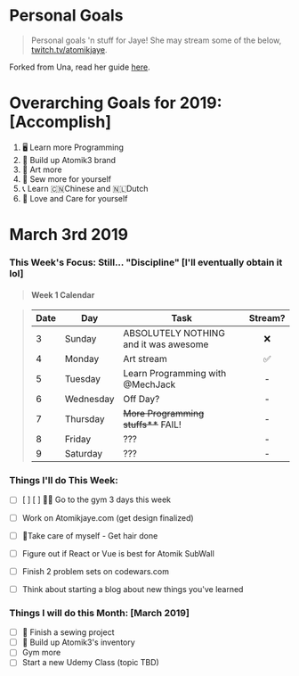 Personal Goals
==============

> Personal goals 'n stuff for Jaye! She may stream some of the below, [twitch.tv/atomikjaye](http://www.twitch.tv/atomikjaye).

Forked from Una, read her guide [here](http://una.im/personal-goals-guide).

# Overarching Goals for 2019: [Accomplish]
1. 🖥 Learn more Programming
2. 🏬 Build up Atomik3 brand
3. 🎨 Art more
4. 👗 Sew more for yourself
5. 📞 Learn 🇨🇳Chinese and 🇳🇱Dutch
6. 💓 Love and Care for yourself

# March 3rd 2019

### This Week's Focus: Still... "Discipline" [I'll eventually obtain it lol]
> #### Week 1 Calendar

> | Date | Day         | Task            | Stream?  |
> | ---- | ----------  | -------------     | :-----:|
> |  3  | Sunday      | ABSOLUTELY NOTHING and it was awesome | ❌ |
> |  4  | Monday      | Art stream | ✅ |
> |  5  | Tuesday     | Learn Programming with @MechJack | - |
> |  6  | Wednesday   | Off Day? | - |
> |  7  | Thursday    | ~~More Programming stuffs**~~ FAIL!| -|
> |  8  | Friday      | ??? | - |
> |  9  | Saturday    | ??? | - |


### Things I'll do This Week:
- [ ] [ ] [ ] 💪🏾 Go to the gym 3 days this week
- [ ] Work on Atomikjaye.com (get design finalized)
- [ ] 💓Take care of myself - Get hair done
- [ ] Figure out if React or Vue is best for Atomik SubWall
- [ ] Finish 2 problem sets on codewars.com
- [ ] Think about starting a blog about new things you've learned


### Things I will do this Month: [March 2019]
- [ ] 👗 Finish a sewing project
- [ ] 🏬 Build up Atomik3's inventory
- [ ] Gym more
- [ ] Start a new Udemy Class (topic TBD)
